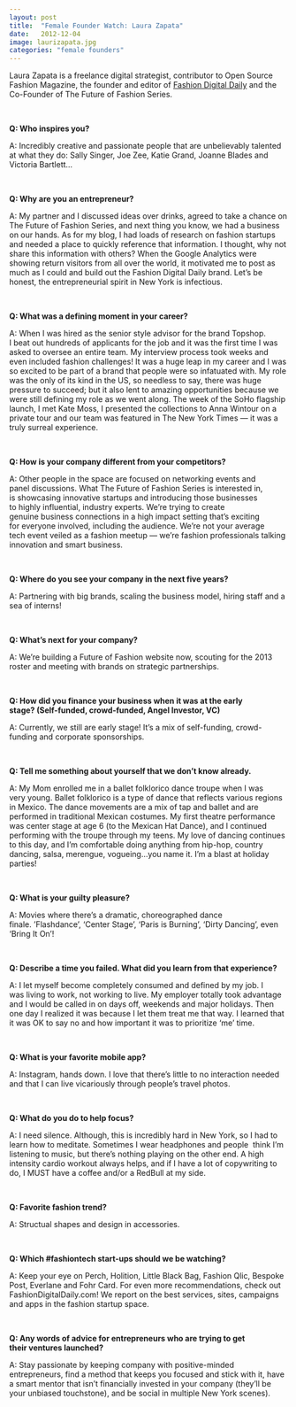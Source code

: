 ```yaml
---
layout: post
title:  "Female Founder Watch: Laura Zapata"
date:   2012-12-04
image: laurizapata.jpg
categories: "female founders"
---
```


Laura Zapata is a freelance digital strategist, contributor to Open Source Fashion Magazine, the founder and editor of [Fashion Digital Daily](http://fashiondigitaldaily.com/) and the Co-Founder of The Future of Fashion Series.

 

__Q: Who inspires you?__

A: Incredibly creative and passionate people that are unbelievably talented at what they do: Sally Singer, Joe Zee, Katie Grand, Joanne Blades and Victoria Bartlett…

 

__Q: Why are you an entrepreneur?__

A: My partner and I discussed ideas over drinks, agreed to take a chance on The Future of Fashion Series, and next thing you know, we had a business on our hands. As for my blog, I had loads of research on fashion startups and needed a place to quickly reference that information. I thought, why not share this information with others? When the Google Analytics were showing return visitors from all over the world, it motivated me to post as much as I could and build out the Fashion Digital Daily brand. Let’s be honest, the entrepreneurial spirit in New York is infectious.

 

__Q: What was a defining moment in your career?__

A: When I was hired as the senior style advisor for the brand Topshop. I beat out hundreds of applicants for the job and it was the first time I was asked to oversee an entire team. My interview process took weeks and even included fashion challenges! It was a huge leap in my career and I was so excited to be part of a brand that people were so infatuated with. My role was the only of its kind in the US, so needless to say, there was huge pressure to succeed; but it also lent to amazing opportunities because we were still defining my role as we went along. The week of the SoHo flagship launch, I met Kate Moss, I presented the collections to Anna Wintour on a private tour and our team was featured in The New York Times — it was a truly surreal experience.

 

__Q: How is your company different from your competitors?__

A: Other people in the space are focused on networking events and panel discussions. What The Future of Fashion Series is interested in, is showcasing innovative startups and introducing those businesses to highly influential, industry experts. We’re trying to create genuine business connections in a high impact setting that’s exciting for everyone involved, including the audience. We’re not your average tech event veiled as a fashion meetup — we’re fashion professionals talking innovation and smart business.

 

__Q: Where do you see your company in the next five years?__

A: Partnering with big brands, scaling the business model, hiring staff and a sea of interns!

 

__Q: What’s next for your company?__

A: We’re building a Future of Fashion website now, scouting for the 2013 roster and meeting with brands on strategic partnerships.

 

__Q: How did you finance your business when it was at the early stage? (Self-funded, crowd-funded, Angel Investor, VC)__

A: Currently, we still are early stage! It’s a mix of self-funding, crowd-funding and corporate sponsorships.

 

__Q: Tell me something about yourself that we don’t know already.__

A: My Mom enrolled me in a ballet folklorico dance troupe when I was very young. Ballet folklorico is a type of dance that reflects various regions in Mexico. The dance movements are a mix of tap and ballet and are performed in traditional Mexican costumes. My first theatre performance was center stage at age 6 (to the Mexican Hat Dance), and I continued performing with the troupe through my teens. My love of dancing continues to this day, and I’m comfortable doing anything from hip-hop, country dancing, salsa, merengue, vogueing…you name it. I’m a blast at holiday parties!

 

__Q: What is your guilty pleasure?__

A: Movies where there’s a dramatic, choreographed dance finale. ’Flashdance’, ‘Center Stage’, ‘Paris is Burning’, ‘Dirty Dancing’, even ‘Bring It On’!

 

__Q: Describe a time you failed. What did you learn from that experience?__

A: I let myself become completely consumed and defined by my job. I was living to work, not working to live. My employer totally took advantage and I would be called in on days off, weekends and major holidays. Then one day I realized it was because I let them treat me that way. I learned that it was OK to say no and how important it was to prioritize ‘me’ time.

 

__Q: What is your favorite mobile app?__

A: Instagram, hands down. I love that there’s little to no interaction needed and that I can live vicariously through people’s travel photos.

 

__Q: What do you do to help focus?__

A: I need silence. Although, this is incredibly hard in New York, so I had to learn how to meditate. Sometimes I wear headphones and people  think I’m listening to music, but there’s nothing playing on the other end. A high intensity cardio workout always helps, and if I have a lot of copywriting to do, I MUST have a coffee and/or a RedBull at my side.

 

__Q: Favorite fashion trend?__

A: Structual shapes and design in accessories.

 

__Q: Which #fashiontech start-ups should we be watching?__

A: Keep your eye on Perch, Holition, Little Black Bag, Fashion Qlic, Bespoke Post, Everlane and Fohr Card. For even more recommendations, check out FashionDigitalDaily.com! We report on the best services, sites, campaigns and apps in the fashion startup space.

 

__Q: Any words of advice for entrepreneurs who are trying to get their ventures launched?__

A: Stay passionate by keeping company with positive-minded entrepreneurs, find a method that keeps you focused and stick with it, have a smart mentor that isn’t financially invested in your company (they’ll be your unbiased touchstone), and be social in multiple New York scenes).

